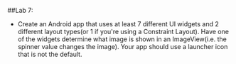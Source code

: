 ##Lab 7:
* Create an Android app that uses at least 7 different UI widgets and 2 different layout types(or 1 if you're using a Constraint Layout). Have one of the widgets determine what image is shown in an ImageView(i.e. the spinner value changes the image). Your app should use a launcher icon that is not the default.
